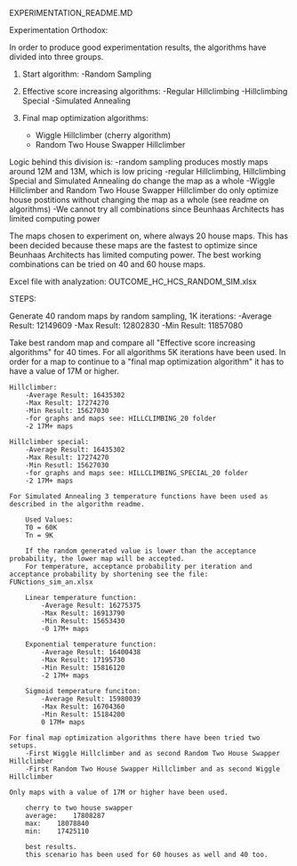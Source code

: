 EXPERIMENTATION_README.MD

Experimentation Orthodox:

In order to produce good experimentation results, the algorithms have divided into three groups.

1. Start algorithm: 
	-Random Sampling

2. Effective score increasing algorithms:
	-Regular Hillclimbing
	-Hillclimbing Special
	-Simulated Annealing

3. Final map optimization algorithms:
	- Wiggle Hillclimber (cherry algorithm)
	- Random Two House Swapper Hillclimber
	
Logic behind this division is:
	-random sampling produces mostly maps around 12M and 13M, which is low pricing
	-regular Hillclimbing, Hillclimbing Special and Simulated Annealing do change the map as a whole
	-Wiggle Hillclimber and Random Two House Swapper Hillclimber do only optimize house postitions without changing the map as a whole (see readme on algorithms)
	-We cannot try all combinations since Beunhaas Architects has limited computing power

	
The maps chosen to experiment on, where always 20 house maps. 
This has been decided because these maps are the fastest to optimize since Beunhaas Architects has limited computing power.
The best working combinations can be tried on 40 and 60 house maps.

Excel file with analyzation: OUTCOME_HC_HCS_RANDOM_SIM.xlsx

STEPS:

Generate 40 random maps by random sampling, 1K iterations:
	-Average Result: 12149609
	-Max Result: 12802830
	-Min Result: 11857080
	
	
Take best random map and compare all "Effective score increasing algorithms" for 40 times. 
For all algorithms 5K iterations have been used.
In order for a map to continue to a "final map optimization algorithm" it has to have a value of 17M or higher.

	Hillclimber:
		-Average Result: 16435302
		-Max Result: 17274270
		-Min Result: 15627030
		-for graphs and maps see: HILLCLIMBING_20 folder
		-2 17M+ maps
	
	Hillclimber special:
		-Average Result: 16435302
		-Max Result: 17274270
		-Min Resutl: 15627030
		-for graphs and maps see: HILLCLIMBING_SPECIAL_20 folder
		-2 17M+ maps
	
	For Simulated Annealing 3 temperature functions have been used as described in the algorithm readme.
	
		Used Values:
		T0 = 60K
		Tn = 9K
		
		If the random generated value is lower than the acceptance probability, the lower map will be accepted.
		For temperature, acceptance probability per iteration and acceptance probability by shortening see the file: FUNctions_sim_an.xlsx
		
		Linear temperature function:
			-Average Result: 16275375
			-Max Result: 16913790
			-Min Result: 15653430
			-0 17M+ maps
		
		Exponential temperature function:
			-Average Result: 16400438
			-Max Result: 17195730
			-Min Result: 15816120
			-2 17M+ maps
			
		Sigmoid temperature funciton:
			-Average Result: 15980039
			-Max Result: 16704360
			-Min Result: 15184200
			0 17M+ maps

	For final map optimization algorithms there have been tried two setups.
		-First Wiggle Hillclimber and as second Random Two House Swapper Hillclimber
		-First Random Two House Swapper Hillclimber and as second Wiggle Hillclimber
	
	Only maps with a value of 17M or higher have been used.
		
		cherry to two house swapper
		average:	17808287
		max:	18078840
		min:	17425110

		best results.
		this scenario has been used for 60 houses as well and 40 too.
		
		

		

	
	



